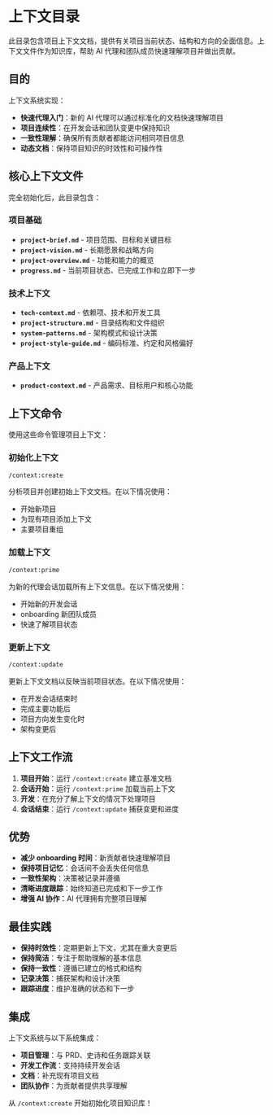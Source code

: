 # 上下文目录

此目录包含项目上下文文档，提供有关项目当前状态、结构和方向的全面信息。上下文文件作为知识库，帮助 AI 代理和团队成员快速理解项目并做出贡献。

## 目的

上下文系统实现：
- **快速代理入门**：新的 AI 代理可以通过标准化的文档快速理解项目
- **项目连续性**：在开发会话和团队变更中保持知识
- **一致性理解**：确保所有贡献者都能访问相同项目信息
- **动态文档**：保持项目知识的时效性和可操作性

## 核心上下文文件

完全初始化后，此目录包含：

### 项目基础
- **`project-brief.md`** - 项目范围、目标和关键目标
- **`project-vision.md`** - 长期愿景和战略方向
- **`project-overview.md`** - 功能和能力的概览
- **`progress.md`** - 当前项目状态、已完成工作和立即下一步

### 技术上下文
- **`tech-context.md`** - 依赖项、技术和开发工具
- **`project-structure.md`** - 目录结构和文件组织
- **`system-patterns.md`** - 架构模式和设计决策
- **`project-style-guide.md`** - 编码标准、约定和风格偏好

### 产品上下文
- **`product-context.md`** - 产品需求、目标用户和核心功能

## 上下文命令

使用这些命令管理项目上下文：

### 初始化上下文
```bash
/context:create
```
分析项目并创建初始上下文文档。在以下情况使用：
- 开始新项目
- 为现有项目添加上下文
- 主要项目重组

### 加载上下文
```bash
/context:prime
```
为新的代理会话加载所有上下文信息。在以下情况使用：
- 开始新的开发会话
-  onboarding 新团队成员
- 快速了解项目状态

### 更新上下文
```bash
/context:update
```
更新上下文文档以反映当前项目状态。在以下情况使用：
- 在开发会话结束时
- 完成主要功能后
- 项目方向发生变化时
- 架构变更后

## 上下文工作流

1. **项目开始**：运行 `/context:create` 建立基准文档
2. **会话开始**：运行 `/context:prime` 加载当前上下文
3. **开发**：在充分了解上下文的情况下处理项目
4. **会话结束**：运行 `/context:update` 捕获变更和进度

## 优势

- **减少 onboarding 时间**：新贡献者快速理解项目
- **保持项目记忆**：会话间不会丢失任何信息
- **一致性架构**：决策被记录并遵循
- **清晰进度跟踪**：始终知道已完成和下一步工作
- **增强 AI 协作**：AI 代理拥有完整项目理解

## 最佳实践

- **保持时效性**：定期更新上下文，尤其在重大变更后
- **保持简洁**：专注于帮助理解的基本信息
- **保持一致性**：遵循已建立的格式和结构
- **记录决策**：捕获架构和设计决策
- **跟踪进度**：维护准确的状态和下一步

## 集成

上下文系统与以下系统集成：
- **项目管理**：与 PRD、史诗和任务跟踪关联
- **开发工作流**：支持持续开发会话
- **文档**：补充现有项目文档
- **团队协作**：为贡献者提供共享理解

从 `/context:create` 开始初始化项目知识库！
